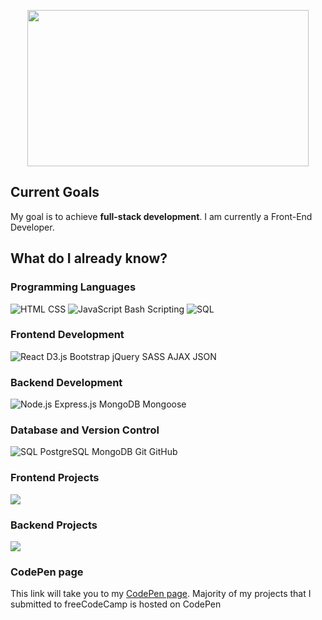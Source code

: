 <p align="center">
 <img src="https://github.com/Kutz-Dag/Kutz-Dag/assets/100941428/adf86281-b033-46ac-b16f-510586b0685d" width="450" height="250"/> 
</p>

<!-- full name is Kutbudien, but call me Kutz --->
## Current Goals

My goal is to achieve **full-stack development**.
I am currently a Front-End Developer. 

## What do I already know?

### Programming Languages

![HTML](https://img.shields.io/badge/-HTML-000?&logo=HTML)
CSS
![JavaScript](https://img.shields.io/badge/-JavaScript-000?&logo=JavaScript)
Bash Scripting
![SQL](https://img.shields.io/badge/-SQL-000?&logo=MySQL)

### Frontend Development

![React](https://img.shields.io/badge/-React-000?&logo=React)
D3.js
Bootstrap
jQuery
SASS
AJAX
JSON

### Backend Development

![Node.js](https://img.shields.io/badge/-Node.js-000?&logo=node.js)
Express.js
MongoDB
Mongoose

### Database and Version Control

![SQL](https://img.shields.io/badge/-SQL-000?&logo=MySQL)
PostgreSQL
MongoDB
Git
GitHub

### Frontend Projects

[![](https://img.shields.io/badge/-🧬%20My%20Website-000)](#)

### Backend Projects

[![](https://img.shields.io/badge/-🌐%20Network%20Tools-000)](#)

### CodePen page
This link will take you to my [CodePen page](https://codepen.io/kutzz).
Majority of my projects that I submitted to freeCodeCamp is hosted on CodePen
<!---
Kutz-Dag/Kutz-Dag is a ✨ special ✨ repository because its `README.md` (this file) appears on your GitHub profile.
You can click the Preview link to take a look at your changes. I am not used to GitHub by the way. I really hope to find a place where I can learn how to use it better.
--->
